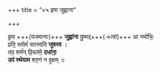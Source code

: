+++
title = "०५ इमा जुह्वाना"

+++

इ॒मा +++(यजमानाः)+++ **जुह्वा॑ना** यु॒ष्मद्+++(→त्वां)+++ आ नमो॑भिः॒  
प्रति॒ स्तोमं॑ सरस्वति **जुषस्व** ।  
तव॒ शर्म॑न् प्रि॒यत॑मे॒ **दधा॑ना॒**  
**उप॑ स्थेयाम** शर॒णं न वृ॒क्षम् ॥
